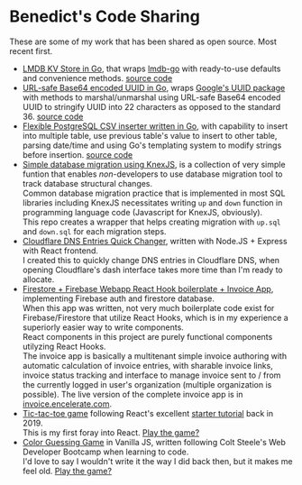 # Benedict's Code Sharing

These are some of my work that has been shared as open source. Most recent first.

- [LMDB KV Store in Go](https://pkg.go.dev/github.com/benedictjohannes/lmdbstore), that wraps [lmdb-go](github.com/bmatsuo/lmdb-go/lmdb) with ready-to-use defaults and convenience methods. [source code](https://github.com/benedictjohannes/lmdbstore)
- [URL-safe Base64 encoded UUID in Go](https://pkg.go.dev/gitlab.com/benedictjohannes/b64uuid), wraps [Google's UUID package](github.com/google/uuid) with methods to marshal/unmarshal using URL-safe Base64 encoded UUID to stringify UUID into 22 characters as opposed to the standard 36. [source code](https://gitlab.com/benedictjohannes/b64uuid)
- [Flexible PostgreSQL CSV inserter written in Go](https://pkg.go.dev/gitlab.com/benedictjohannes/csv2pg), with capability to insert into multiple table, use previous table's value to insert to other table, parsing date/time and using Go's templating system to modify strings before insertion. [source code](https://gitlab.com/benedictjohannes/csv2pg)
- [Simple database migration using KnexJS](https://github.com/benedictjohannes/knex-migrate-raw-sql), is a collection of very simple funtion that enables *non*-developers to use database migration tool to track database structural changes.  
Common database migration practice that is implemented in most SQL libraries including KnexJS necessitates writing `up` and `down` function in programming language code (Javascript for KnexJS, obviously).  
This repo creates a wrapper that helps creating migration with `up.sql` and `down.sql` for each migration steps.
- [Cloudflare DNS Entries Quick Changer](https://github.com/benedictjohannes/express-react-cloudflare-dns-conf), written with Node.JS + Express with React frontend.  
I created this to quickly change DNS entries in Cloudflare DNS, when opening Cloudflare's dash interface takes more time than I'm ready to allocate. 
- [Firestore + Firebase Webapp React Hook boilerplate + Invoice App](https://github.com/benedictjohannes/react-hook-redux-firebase-auth-firestore-invoice), implementing Firebase auth and firestore database.  
When this app was written, not very much boilerplate code exist for Firebase/Firestore that utilize React Hooks, which is in my experience a superiorly easier way to write components.  
React components in this project are purely functional components utilyzing React Hooks.   
The invoice app is basically a multitenant simple invoice authoring with automatic calculation of invoice entries, with sharable invoice links, invoice status tracking and interface to manage invoice sent to / from the currently logged in user's organization (multiple organization is possible). The live version of the complete invoice app is in [invoice.encelerate.com](https://invoice.encelerate.com).
- [Tic-tac-toe game](https://github.com/benedictjohannes/follow-react-tic-tac-toe) following React's excellent [starter tutorial](https://reactjs.org/tutorial/tutorial.html) back in 2019.  
This is my first foray into React. [Play the game?](https://benedictjohannes.github.io/follow-react-tic-tac-toe/)
- [Color Guessing Game](./colorGame) in Vanilla JS, written following Colt Steele's Web Developer Bootcamp when learning to code.  
I'd love to say I wouldn't write it the way I did back then, but it makes me feel old. [Play the game?](./colorGame/colorGame.html)
